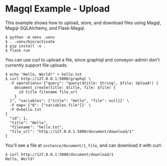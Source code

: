 # Magql Example - Upload

This example shows how to upload, store, and download files using Magql,
Magql-SQLAlchemy, and Flask-Magql.

```text
$ python -m venv .venv
$ . .venv/bin/activate
$ pip install -e .
$ flask run
```

You can use curl to upload a file, since graphiql and conveyor-admin don't
currently support file uploads.

```text
$ echo "Hello, World!" > hello.txt
$ curl http://127.0.0.1:5000/graphql \
  -F operations='{"query": "query($title: String!, $file: Upload!) {
    document_create(title: $title, file: $file) {
      id title filename file_url
    }
  }", "variables": {"title": "Hello", "file": null}}' \
  -F map='{"0": ["variables.file"]}' \
  -F 0=hello.txt
{
  "id": 1,
  "title": "Hello",
  "filename": "hello.txt",
  "file_url": "http://127.0.0.1:5000/document/download/1"
}
```

You'll see a file at `instance/document/1_file`, and can download it with curl:

```text
$ curl http://127.0.0.1:5000/document/download/1
Hello, World!
```
